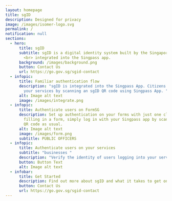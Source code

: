 ```yaml
---
layout: homepage
title: sgID
description: Designed for privacy
image: /images/isomer-logo.svg
permalink: /
notification: null
sections:
  - hero:
      title: sgID
      subtitle: sgID is a digital identity system built by the Singapore Government,
        <br> integrated into the Singpass app.
      background: /images/background.png
      button: Contact Us
      url: https://go.gov.sg/sgid-contact
  - infopic:
      title: Familiar authentication flow
      description: "sgID is integrated into the Singpass App. Citizens can log into
        your services by scanning an sgID QR code using Singpass App. "
      alt: Image alt text
      image: /images/integrate.png
  - infopic:
      title: Authenticate users on FormSG
      description: Set up authentication on your forms with just one click. If you are
        filling in a form, simply log in with your Singpass app by scanning the
        QR code as usual.
      alt: Image alt text
      image: /images/form.png
      subtitle: PUBLIC OFFICERS
  - infopic:
      title: Authenticate users on your services
      subtitle: "businesses "
      description: "Verify the identity of users logging into your services "
      button: Button Text
      alt: Image alt text
  - infobar:
      title: Get Started
      description: Find out more about sgID and what it takes to get onboard
      button: Contact Us
      url: https://go.gov.sg/sgid-contact
---
```

